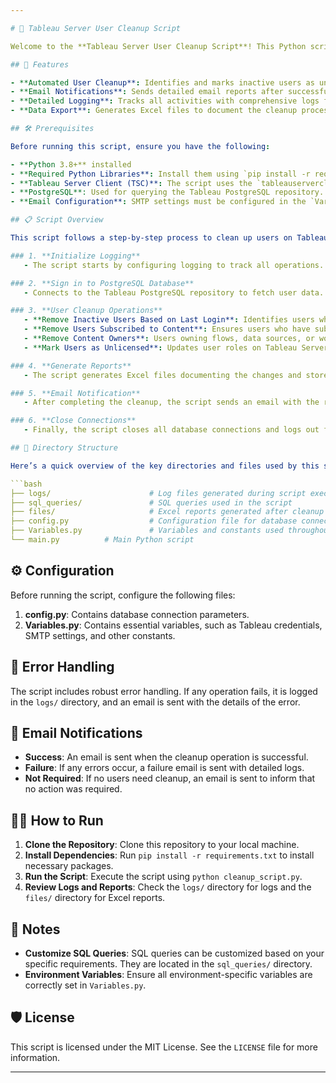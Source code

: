 ```yaml
---

# 🎯 Tableau Server User Cleanup Script

Welcome to the **Tableau Server User Cleanup Script**! This Python script is designed to automate the process of managing and cleaning up inactive or unnecessary users on your Tableau Server. It performs several key tasks to ensure your Tableau environment remains efficient and organized.

## 🚀 Features

- **Automated User Cleanup**: Identifies and marks inactive users as unlicensed.
- **Email Notifications**: Sends detailed email reports after successful, failed, or not required operations.
- **Detailed Logging**: Tracks all activities with comprehensive logs for troubleshooting.
- **Data Export**: Generates Excel files to document the cleanup process.

## 🛠️ Prerequisites

Before running this script, ensure you have the following:

- **Python 3.8+** installed
- **Required Python Libraries**: Install them using `pip install -r requirements.txt`
- **Tableau Server Client (TSC)**: The script uses the `tableauserverclient` library.
- **PostgreSQL**: Used for querying the Tableau PostgreSQL repository.
- **Email Configuration**: SMTP settings must be configured in the `Variables.py` file.

## 📋 Script Overview

This script follows a step-by-step process to clean up users on Tableau Server. Here’s a brief overview:

### 1. **Initialize Logging**
   - The script starts by configuring logging to track all operations.

### 2. **Sign in to PostgreSQL Database**
   - Connects to the Tableau PostgreSQL repository to fetch user data.

### 3. **User Cleanup Operations**
   - **Remove Inactive Users Based on Last Login**: Identifies users who haven’t logged in for a specified period.
   - **Remove Users Subscribed to Content**: Ensures users who have subscribed to content are not mistakenly unlicensed.
   - **Remove Content Owners**: Users owning flows, data sources, or workbooks are identified and handled separately.
   - **Mark Users as Unlicensed**: Updates user roles on Tableau Server to “Unlicensed” if they meet the criteria.

### 4. **Generate Reports**
   - The script generates Excel files documenting the changes and stores them in the `files` directory.

### 5. **Email Notification**
   - After completing the cleanup, the script sends an email with the results, detailing successes, failures, or indicating that no action was required.

### 6. **Close Connections**
   - Finally, the script closes all database connections and logs out from Tableau Server.

## 📂 Directory Structure

Here’s a quick overview of the key directories and files used by this script:

```bash
├── logs/                      # Log files generated during script execution
├── sql_queries/               # SQL queries used in the script
├── files/                     # Excel reports generated after cleanup
├── config.py                  # Configuration file for database connections
├── Variables.py               # Variables and constants used throughout the script
└── main.py          # Main Python script
```

## ⚙️ Configuration

Before running the script, configure the following files:

1. **config.py**: Contains database connection parameters.
2. **Variables.py**: Contains essential variables, such as Tableau credentials, SMTP settings, and other constants.

## 🚨 Error Handling

The script includes robust error handling. If any operation fails, it is logged in the `logs/` directory, and an email is sent with the details of the error.

## 📧 Email Notifications

- **Success**: An email is sent when the cleanup operation is successful.
- **Failure**: If any errors occur, a failure email is sent with detailed logs.
- **Not Required**: If no users need cleanup, an email is sent to inform that no action was required.

## 🧑‍💻 How to Run

1. **Clone the Repository**: Clone this repository to your local machine.
2. **Install Dependencies**: Run `pip install -r requirements.txt` to install necessary packages.
3. **Run the Script**: Execute the script using `python cleanup_script.py`.
4. **Review Logs and Reports**: Check the `logs/` directory for logs and the `files/` directory for Excel reports.

## 📝 Notes

- **Customize SQL Queries**: SQL queries can be customized based on your specific requirements. They are located in the `sql_queries/` directory.
- **Environment Variables**: Ensure all environment-specific variables are correctly set in `Variables.py`.

## 🛡️ License

This script is licensed under the MIT License. See the `LICENSE` file for more information.

---
```

